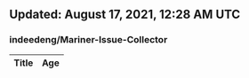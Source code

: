 ## Updated: August 17, 2021, 12:28 AM UTC


### indeedeng/Mariner-Issue-Collector
|**Title**|**Age**|
|:----|:----|